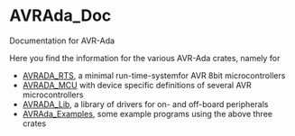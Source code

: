 # AVRAda_Doc
Documentation for AVR-Ada

Here you find the information for the various AVR-Ada crates, namely for

- [AVRADA_RTS](https://github.com/RREE/AVRAda_RTS), a minimal
  run-time-systemfor AVR 8bit microcontrollers
- [AVRADA_MCU](https://github.com/RREE/AVRAda_MCU) with device
  specific definitions of several AVR microcontrollers
- [AVRADA_Lib](https://github.com/RREE/AVRAda_Lib), a library of
  drivers for on- and off-board peripherals
- [AVRAda_Examples](https://github.com/RREE/AVRAda_Examples), some
  example programs using the above three crates

